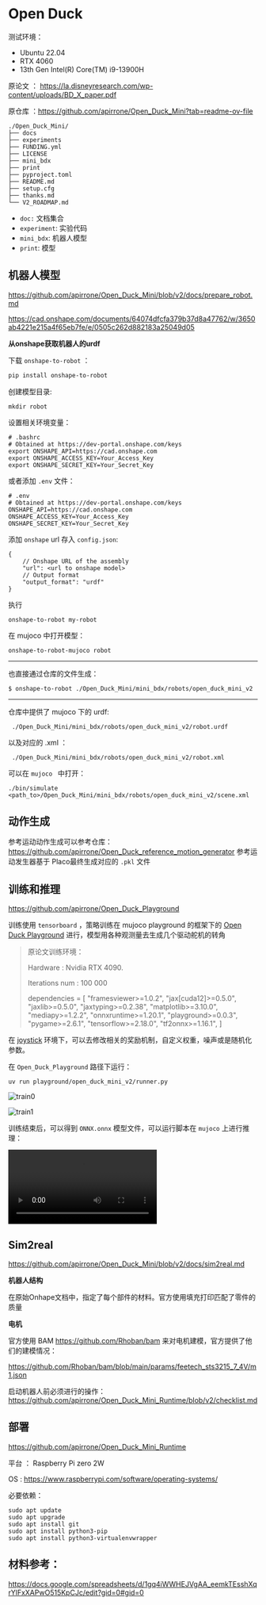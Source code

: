 # Open Duck

测试环境：

+ Ubuntu 22.04
+ RTX 4060
+ 13th Gen Intel(R) Core(TM) i9-13900H

原论文 ： https://la.disneyresearch.com/wp-content/uploads/BD_X_paper.pdf

原仓库 ：https://github.com/apirrone/Open_Duck_Mini?tab=readme-ov-file

```
./Open_Duck_Mini/
├── docs
├── experiments
├── FUNDING.yml
├── LICENSE
├── mini_bdx
├── print
├── pyproject.toml
├── README.md
├── setup.cfg
├── thanks.md
└── V2_ROADMAP.md
```

+ `doc:` 文档集合
+ `experiment`: 实验代码
+ `mini_bdx`: 机器人模型
+ `print`: 模型



## 机器人模型

https://github.com/apirrone/Open_Duck_Mini/blob/v2/docs/prepare_robot.md

https://cad.onshape.com/documents/64074dfcfa379b37d8a47762/w/3650ab4221e215a4f65eb7fe/e/0505c262d882183a25049d05

**从onshape获取机器人的urdf**

下载 `onshape-to-robot` ：

```bash
pip install onshape-to-robot
```

创建模型目录:

```
mkdir robot
```

设置相关环境变量：

```
# .bashrc
# Obtained at https://dev-portal.onshape.com/keys
export ONSHAPE_API=https://cad.onshape.com
export ONSHAPE_ACCESS_KEY=Your_Access_Key
export ONSHAPE_SECRET_KEY=Your_Secret_Key
```

或者添加 `.env` 文件：

```
# .env
# Obtained at https://dev-portal.onshape.com/keys
ONSHAPE_API=https://cad.onshape.com
ONSHAPE_ACCESS_KEY=Your_Access_Key
ONSHAPE_SECRET_KEY=Your_Secret_Key
```

添加 `onshape` url 存入 `config.json`: 

```
{ 
    // Onshape URL of the assembly
    "url": <url to onshape model>
    // Output format
    "output_format": "urdf"
}
```

执行

```
onshape-to-robot my-robot
```

在 mujoco 中打开模型：

```
onshape-to-robot-mujoco robot
```

----



也直接通过仓库的文件生成：

```
$ onshape-to-robot ./Open_Duck_Mini/mini_bdx/robots/open_duck_mini_v2
```



-----



仓库中提供了 mujoco 下的 urdf:

```
 ./Open_Duck_Mini/mini_bdx/robots/open_duck_mini_v2/robot.urdf
```

以及对应的 .xml ：

```
 ./Open_Duck_Mini/mini_bdx/robots/open_duck_mini_v2/robot.xml
```

可以在 `mujoco ` 中打开：

```
./bin/simulate <path_to>/Open_Duck_Mini/mini_bdx/robots/open_duck_mini_v2/scene.xml 
```



## 动作生成

参考运动动作生成可以参考仓库：https://github.com/apirrone/Open_Duck_reference_motion_generator  参考运动发生器基于 Placo最终生成对应的 `.pkl` 文件



## 训练和推理

https://github.com/apirrone/Open_Duck_Playground 

训练使用 `tensorboard` ，策略训练在 mujoco playground 的框架下的  [Open Duck Playground](https://github.com/apirrone/Open_Duck_Playground) 进行，模型用各种观测量去生成几个驱动舵机的转角

> 原论文训练环境：
>
> Hardware : Nvidia RTX 4090.
>
> Iterations num : 100 000
>
> dependencies = [
>     "framesviewer>=1.0.2",
>     "jax[cuda12]>=0.5.0",
>     "jaxlib>=0.5.0",
>     "jaxtyping>=0.2.38",
>     "matplotlib>=3.10.0",
>     "mediapy>=1.2.2",
>     "onnxruntime>=1.20.1",
>     "playground>=0.0.3",
>     "pygame>=2.6.1",
>     "tensorflow>=2.18.0",
>     "tf2onnx>=1.16.1",
> ]

在 [joystick](https://github.com/apirrone/Open_Duck_Playground/blob/main/playground/open_duck_mini_v2/joystick.py) 环境下，可以去修改相关的奖励机制，自定义权重，噪声或是随机化参数。

在 `Open_Duck_Playground` 路径下运行：

```
uv run playground/open_duck_mini_v2/runner.py 
```

![train0](./pics/train0.png)

![train1](./pics/train1.png)

训练结束后，可以得到 `ONNX.onnx` 模型文件，可以运行脚本在 `mujoco` 上进行推理：

<video src="./pics/mujoco_inference.mp4"></video>



## Sim2real

https://github.com/apirrone/Open_Duck_Mini/blob/v2/docs/sim2real.md

**机器人结构**

在原始Onhape文档中，指定了每个部件的材料。官方使用填充打印匹配了零件的质量

**电机**

官方使用 BAM https://github.com/Rhoban/bam 来对电机建模，官方提供了他们的建模情况：

https://github.com/Rhoban/bam/blob/main/params/feetech_sts3215_7_4V/m1.json

启动机器人前必须进行的操作：https://github.com/apirrone/Open_Duck_Mini_Runtime/blob/v2/checklist.md







## 部署

https://github.com/apirrone/Open_Duck_Mini_Runtime

平台 ： Raspberry Pi zero 2W

OS : https://www.raspberrypi.com/software/operating-systems/

必要依赖：

```
sudo apt update
sudo apt upgrade
sudo apt install git
sudo apt install python3-pip
sudo apt install python3-virtualenvwrapper
```



## 材料参考：

https://docs.google.com/spreadsheets/d/1gq4iWWHEJVgAA_eemkTEsshXqrYlFxXAPwO515KpCJc/edit?gid=0#gid=0